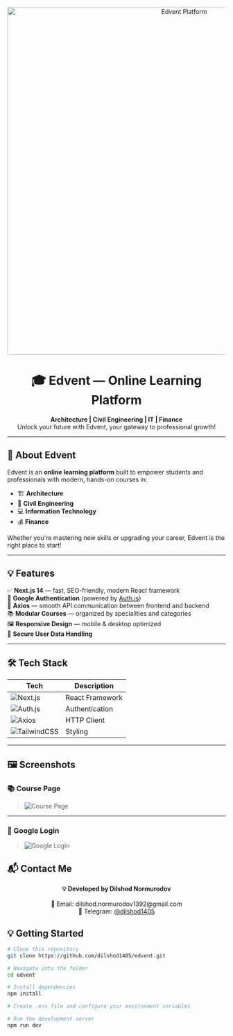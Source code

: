 <p align="center">
  <img src="https://media-hosting.imagekit.io/fe69905812794a3e/image_2025-04-19_19-04-02.png?Expires=1839665062&Key-Pair-Id=K2ZIVPTIP2VGHC&Signature=fb5FeKWTMsVAMZFtKuSHY5olg34Cl0iHuAfX4YDO6joR1p0YXgSkftiJ~lh8DDoYirHZtpfiSDHlF6j~3nMbH-81EpcWFWDelCVc0ig61GqGPhCmPLGTjdUbUdxyoOl-4OXCELBWzFHzmRR3f5d93ClmQKs6XVk7HProSEfECUN9KjSdv6GJmXmSLv26jPQ6a6sDJqaevxDyuuAphchd9cmBBlt-mLP-MwpOktrhgcAiOdE6T7oZExaD4neLpcqGfjdYIhaKgMbY3YEUo9BSpXJB4hV1qhZxNMp60yZ45B~WwseI6LvEGTXZr8Aa0LojaCs~wSFXBcwH7EeSnyhF3Q__" alt="Edvent Platform" width="800" />
</p>

<h1 align="center">🎓 Edvent — Online Learning Platform</h1>

<p align="center">
  <b>Architecture | Civil Engineering | IT | Finance</b> <br/>
  Unlock your future with Edvent, your gateway to professional growth!
</p>

---

## 🚀 About Edvent

Edvent is an **online learning platform** built to empower students and professionals with modern, hands-on courses in:

- 🏗️ **Architecture**
- 🏢 **Civil Engineering**
- 💻 **Information Technology**
- 💰 **Finance**

Whether you're mastering new skills or upgrading your career, Edvent is the right place to start!

---

## 💡 Features

✅ **Next.js 14** — fast, SEO-friendly, modern React framework  
🔐 **Google Authentication** (powered by [Auth.js](https://authjs.dev))  
🔗 **Axios** — smooth API communication between frontend and backend  
📚 **Modular Courses** — organized by specialities and categories  
🖼️ **Responsive Design** — mobile & desktop optimized  
💾 **Secure User Data Handling**

---

## 🛠️ Tech Stack

| Tech                   | Description                      |
|-------------------------|----------------------------------|
| ![Next.js](https://img.shields.io/badge/Next.js-000?style=for-the-badge&logo=next.js&logoColor=white) | React Framework |
| ![Auth.js](https://img.shields.io/badge/Auth.js-000?style=for-the-badge&logo=auth0&logoColor=white) | Authentication |
| ![Axios](https://img.shields.io/badge/Axios-5A29E4?style=for-the-badge&logo=axios&logoColor=white) | HTTP Client |
| ![TailwindCSS](https://img.shields.io/badge/TailwindCSS-38B2AC?style=for-the-badge&logo=tailwind-css&logoColor=white) | Styling |

---

## 🖼️ Screenshots

### 📚 Course Page
> ![Course Page](https://media-hosting.imagekit.io/fafd0e3cc4334e06/edventcourses.png?Expires=1839665535&Key-Pair-Id=K2ZIVPTIP2VGHC&Signature=GK2i65sqfceoTvENwTZoBOH5t2c-uHEhSHVfenmSldlBEhiNqYPSt08xfKroMgxZzzNPiPke~eIco27scDHcU-wzM3y6JiyFfW0d8hWWVEVxzxlRYqcQGbgUS0wa-bUcwuh0hJ7-aRBGNTbbOY3H4zL35RfvsvxDKkNdPaQagkqbk7vu7ygrVxJPYIsPjTcSsXjUdxZUAVJiM~ZnL~ao7aKMzRIu5FKMTHjYdZFMzxUEQ2YaES23diUISgFbj872k4sEPhQAoXjcwrHmdYuGSmyzaPH1A9kNhjL7lPkQYl-oWa01PLQyoVjknNE0YVbKiQmQuCVmbbqubB6KCFV-Vg__)

---

### 🔑 Google Login
> ![Google Login](https://media-hosting.imagekit.io/fb15f6382fc3479b/Google.png?Expires=1839665644&Key-Pair-Id=K2ZIVPTIP2VGHC&Signature=hG2WUg62Vp9VY6KBv84bBaLFJ5oqcgmP3HNvFx0E~0G5F5IdapUpp5HqXzfv-gVdtsgNjDph0hjxYxcAqDalLVBOf2i0r3SGyNSdR7ZnTNFqCMI4Ti6NQExOBuX9nvrbpSKTfvI5ivlSmMLvRZc8xk2aP3WQ8iILPqhhRwSkGsnrpSKq4abA~UKEF5LCFqndC9jBrs8ute-Mihc7ao5EQb26QSsrQcX0j1mc6dvm4f4w14C6X16rXUsKC7Ek2RIUAvSpnBsAxqb09tPRSK9ju-6TCBkA19J1~T94p6jORAE0uqwkburxf7mWjLsC0IeuIC3qb0R-l-5cNJIlbdJtWg__)



## 📬 Contact Me

<p align="center">
  <b>💡 Developed by Dilshod Normurodov</b> <br/><br/>
  📧 Email: dilshod.normurodov1392@gmail.com <br/>
  💬 Telegram: <a href="https://t.me/dilshod1405">@dilshod1405</a>
</p>

## 💡 Getting Started

```bash
# Clone this repository
git clone https://github.com/dilshod1405/edvent.git

# Navigate into the folder
cd edvent

# Install dependencies
npm install

# Create .env file and configure your environment variables

# Run the development server
npm run dev